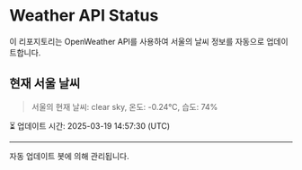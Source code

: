 
# Weather API Status

이 리포지토리는 OpenWeather API를 사용하여 서울의 날씨 정보를 자동으로 업데이트합니다.

## 현재 서울 날씨
> 서울의 현재 날씨: clear sky, 온도: -0.24°C, 습도: 74%

⏳ 업데이트 시간: 2025-03-19 14:57:30 (UTC)

---
자동 업데이트 봇에 의해 관리됩니다.
